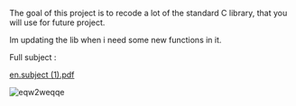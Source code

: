 The goal of this project is to recode a lot of the standard C library, that you will use for future project.

Im updating the lib when i need some new functions in it.

Full subject :

[en.subject (1).pdf](https://github.com/Chafik42/libft/files/8355626/en.subject.1.pdf)

![eqw2weqqe](https://user-images.githubusercontent.com/76008303/160243987-15e91489-40b0-4f41-88cb-85431753cc10.png)
